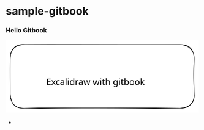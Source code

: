 # sample-gitbook

### Hello Gitbook



<img src=".gitbook/assets/file.excalidraw.svg" alt="excalidraw-caption" class="gitbook-drawing">

*
